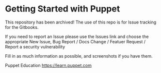 # Getting Started with Puppet

This repository has been archived! The use of this repo is for Issue tracking for the Gitbooks.

If you need to report an Issue please use the Issues link and choose the appropriate New Issue, Bug Report / Docs Change / Featuer Request / Report a security vulnerability

Fill in as much information as possible, and screenshots if you have them.

Puppet Education
https://learn.puppet.com
